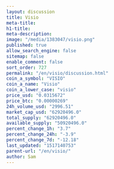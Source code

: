 ```yaml
---
layout: discussion
title: Visio
meta-title: 
h1-title: 
meta-description: 
image: "/media/1383047/visio.png"
published: true
allow_search_engine: false
sitemap: false
enable_comment: false
sort_order: 727
permalink: "/en/visio/discussion.html"
coin_a_symbol: "VISIO"
coin_a_name: "Visio"
coin_a_lower_case: "visio"
price_usd: "0.0315672"
price_btc: "0.00000269"
24h_volume_usd: "2996.51"
market_cap_usd: "62920496.0"
total_supply: "62920496.0"
available_supply: "50920496.0"
percent_change_1h: "3.7"
percent_change_24h: "-3.9"
percent_change_7d: "-12.18"
last_updated: "1517140753"
parent-url: "/en/visio/"
author: Sam
---
```


